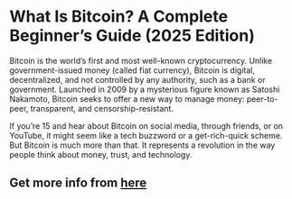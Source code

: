 # What Is Bitcoin? A Complete Beginner’s Guide (2025 Edition)

Bitcoin is the world’s first and most well-known cryptocurrency. Unlike government-issued money (called fiat currency), Bitcoin is digital, decentralized, and not controlled by any authority, such as a bank or government. Launched in 2009 by a mysterious figure known as Satoshi Nakamoto, Bitcoin seeks to offer a new way to manage money: peer-to-peer, transparent, and censorship-resistant.

If you’re 15 and hear about Bitcoin on social media, through friends, or on YouTube, it might seem like a tech buzzword or a get-rich-quick scheme. But Bitcoin is much more than that. It represents a revolution in the way people think about money, trust, and technology.

## Get more info from [**here**](https://coinledger.blog/bitcoin-complete-beginners-guide/)
